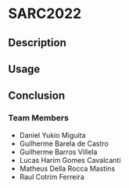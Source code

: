 # SARC2022

## Description

## Usage

## Conclusion

### Team Members

- Daniel Yukio Miguita
- Guilherme Barela de Castro
- Guilherme Barros Villela
- Lucas Harim Gomes Cavalcanti
- Matheus Della Rocca Mastins
- Raul Cotrim Ferreira